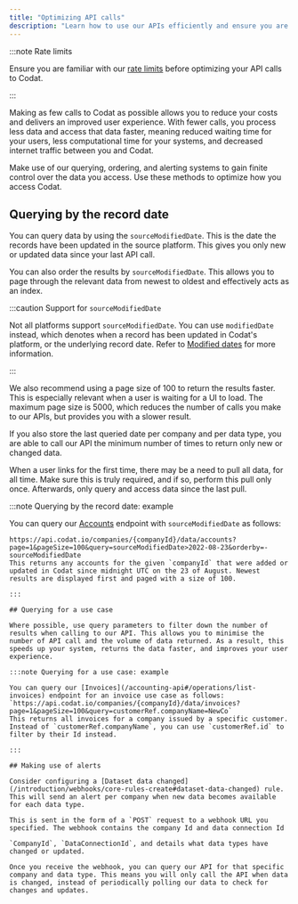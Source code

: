 ```yaml
---
title: "Optimizing API calls"
description: "Learn how to use our APIs efficiently and ensure you are not reaching our rate limits"
---
```


:::note Rate limits

Ensure you are familiar with our [rate limits](/using-the-api/rate-limits) before optimizing your API calls to Codat.

:::

Making as few calls to Codat as possible allows you to reduce your costs and delivers an improved user experience. With fewer calls, you process less data and access that data faster, meaning reduced waiting time for your users, less computational time for your systems, and decreased internet traffic between you and Codat.

Make use of our querying, ordering, and alerting systems to gain finite control over the data you access. Use these methods to optimize how you access Codat. 

## Querying by the record date

You can query data by using the `sourceModifiedDate`. This is the date the records have been updated in the source platform. This gives you only new or updated data since your last API call. 

You can also order the results by `sourceModifiedDate`. This allows you to page through the relevant data from newest to oldest and effectively acts as an index. 

:::caution Support for `sourceModifiedDate`

Not all platforms support `sourceModifiedDate`. You can use `modifiedDate` instead, which denotes when a record has been updated in Codat's platform, or the underlying record date. Refer to [Modified dates](/using-the-api/modified-dates) for more information.

:::

We also recommend using a page size of 100 to return the results faster. This is especially relevant when a user is waiting for a UI to load. The maximum page size is 5000, which reduces the number of calls you make to our APIs, but provides you with a slower result.  

If you also store the last queried date per company and per data type, you are able to call our API the minimum number of times to return only new or changed data.

When a user links for the first time, there may be a need to pull all data, for all time. Make sure this is truly required, and if so, perform this pull only once. Afterwards, only query and access data since the last pull. 

:::note Querying by the record date: example

You can query our [Accounts](/accounting-api#/operations/get-accounts) endpoint with `sourceModifiedDate` as follows:  

```http
https://api.codat.io/companies/{companyId}/data/accounts?page=1&pageSize=100&query=sourceModifiedDate>2022-08-23&orderby=-sourceModifiedDate
This returns any accounts for the given `companyId` that were added or updated in Codat since midnight UTC on the 23 of August. Newest results are displayed first and paged with a size of 100.

:::

## Querying for a use case

Where possible, use query parameters to filter down the number of results when calling to our API. This allows you to minimise the number of API call and the volume of data returned. As a result, this speeds up your system, returns the data faster, and improves your user experience. 

:::note Querying for a use case: example

You can query our [Invoices](/accounting-api#/operations/list-invoices) endpoint for an invoice use case as follows:  
`https://api.codat.io/companies/{companyId}/data/invoices?page=1&pageSize=100&query=customerRef.companyName=NewCo`  
This returns all invoices for a company issued by a specific customer.  Instead of `customerRef.companyName`, you can use `customerRef.id` to filter by their Id instead.

:::

## Making use of alerts

Consider configuring a [Dataset data changed](/introduction/webhooks/core-rules-create#dataset-data-changed) rule. This will send an alert per company when new data becomes available for each data type. 

This is sent in the form of a `POST` request to a webhook URL you specified. The webhook contains the company Id and data connection Id 

`CompanyId`, `DataConnectionId`, and details what data types have changed or updated. 

Once you receive the webhook, you can query our API for that specific company and data type. This means you will only call the API when data is changed, instead of periodically polling our data to check for changes and updates.
